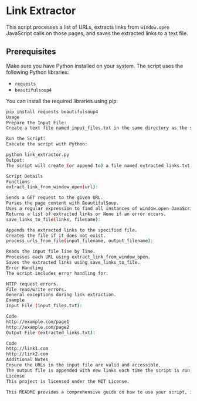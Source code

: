 # Link Extractor

This script processes a list of URLs, extracts links from `window.open` JavaScript calls on those pages, and saves the extracted links to a text file.

## Prerequisites

Make sure you have Python installed on your system. The script uses the following Python libraries:
- `requests`
- `beautifulsoup4`

You can install the required libraries using pip:

```bash
pip install requests beautifulsoup4
Usage
Prepare the Input File:
Create a text file named input_files.txt in the same directory as the script. This file should contain the list of URLs you want to process, with each URL on a new line.

Run the Script:
Execute the script with Python:

python link_extractor.py
Output:
The script will create (or append to) a file named extracted_links.txt in the same directory, containing the links extracted from the window.open JavaScript calls found in the provided URLs.

Script Details
Functions
extract_link_from_window_open(url):

Sends a GET request to the given URL.
Parses the page content with BeautifulSoup.
Uses a regular expression to find all instances of window.open JavaScript calls and extracts the URL from them.
Returns a list of extracted links or None if an error occurs.
save_links_to_file(links, filename):

Appends the extracted links to the specified file.
Creates the file if it does not exist.
process_urls_from_file(input_filename, output_filename):

Reads the input file line by line.
Processes each URL using extract_link_from_window_open.
Saves the extracted links using save_links_to_file.
Error Handling
The script includes error handling for:

HTTP request errors.
File read/write errors.
General exceptions during link extraction.
Example
Input File (input_files.txt):

Code
http://example.com/page1
http://example.com/page2
Output File (extracted_links.txt):

Code
http://link1.com
http://link2.com
Additional Notes
Ensure the URLs in the input file are valid and accessible.
The output file is appended with new links each time the script is run.
License
This project is licensed under the MIT License.

This README provides a comprehensive guide on how to use your script, including installation, usage, and details about the script's functionality.
